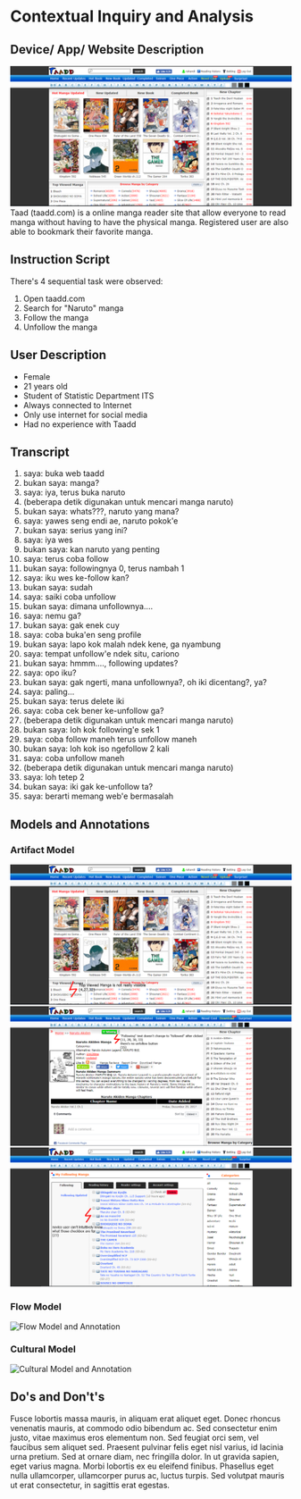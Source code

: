 # Contextual Inquiry and Analysis
## Device/ App/ Website Description
![taadd.com homepage](src/homepage.PNG)
Taad (taadd.com) is a online manga reader site that allow everyone to read manga without having to have the physical manga. Registered user are also able to bookmark their favorite manga.
## Instruction Script
There's 4 sequential task were observed:
1. Open taadd.com
2. Search for "Naruto" manga
3. Follow the manga
4. Unfollow the manga
## User Description
- Female
- 21 years old
- Student of Statistic Department ITS
- Always connected to Internet
- Only use internet for social media
- Had no experience with Taadd
## Transcript
1. saya: buka web taadd
1. bukan saya: manga?
1. saya: iya, terus buka naruto
1. (beberapa detik digunakan untuk mencari manga naruto)
1. bukan saya: whats???, naruto yang mana?
1. saya: yawes seng endi ae, naruto pokok'e
1. bukan saya: serius yang ini?
1. saya: iya wes
1. bukan saya: kan naruto yang penting
1. saya: terus coba follow
1. bukan saya: followingnya 0, terus nambah 1
1. saya: iku wes ke-follow kan?
1. bukan saya: sudah
1. saya: saiki coba unfollow
1. bukan saya: dimana unfollownya....
1. saya: nemu ga?
1. bukan saya: gak enek cuy
1. saya: coba buka'en seng profile
1. bukan saya: lapo kok malah ndek kene, ga nyambung
1. saya: tempat unfollow'e ndek situ, cariono
1. bukan saya: hmmm...., following updates?
1. saya: opo iku?
1. bukan saya: gak ngerti, mana unfollownya?, oh iki dicentang?, ya?
1. saya: paling...
1. bukan saya: terus delete iki
1. saya: coba cek bener ke-unfollow ga?
1. (beberapa detik digunakan untuk mencari manga naruto)
1. bukan saya: loh kok following'e sek 1
1. saya: coba follow maneh terus unfollow maneh
1. bukan saya: loh kok iso ngefollow 2 kali
1. saya: coba unfollow maneh
1. (beberapa detik digunakan untuk mencari manga naruto)
1. saya: loh tetep 2
1. bukan saya: iki gak ke-unfollow ta?
1. saya: berarti memang web'e bermasalah
## Models and Annotations
### Artifact Model
![Artifact Model and Annotation 1](src/artifact1.PNG)
![Artifact Model and Annotation 2](src/artifact2.PNG)
![Artifact Model and Annotation 3](src/artifact3.PNG)
### Flow Model
![Flow Model and Annotation](https://picsum.photos/400/300/?random)
### Cultural Model
![Cultural Model and Annotation](https://picsum.photos/400/300/?random)
## Do's and Don't's
Fusce lobortis massa mauris, in aliquam erat aliquet eget. Donec rhoncus venenatis mauris, at commodo odio bibendum ac. Sed consectetur enim justo, vitae maximus eros elementum non. Sed feugiat orci sem, vel faucibus sem aliquet sed. Praesent pulvinar felis eget nisl varius, id lacinia urna pretium. Sed at ornare diam, nec fringilla dolor. In ut gravida sapien, eget varius magna. Morbi lobortis ex eu eleifend finibus. Phasellus eget nulla ullamcorper, ullamcorper purus ac, luctus turpis. Sed volutpat mauris ut erat consectetur, in sagittis erat egestas.
